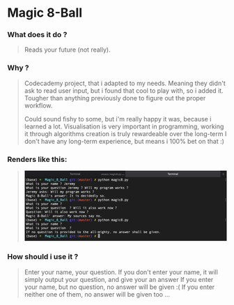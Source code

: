 # Magic 8-Ball

### What does it do ?
> Reads your future (not really).

### Why ?
> Codecademy project, that i adapted to my needs. Meaning they didn't ask to read user input, but i found that cool to play with, so i added it.
> Tougher than anything previously done to figure out the proper workflow.
> 
> Could sound fishy to some, but i'm really happy it was, because i learned a lot.
> Visualisation is very important in programming, working it through algorithms creation is truly rewardeable over the long-term
> I don't have any long-term experience, but means i 100% bet on that :)


### Renders like this:
> ![Not-so-magic 8-Ball](pic.png)

### How should i use it ?
> Enter your name, your question.
> If you don't enter your name, it will simply output your question, and give your an answer
> If you enter your name, but no question, no answer will be given :(
> If you enter neither one of them, no answer will be given too ...
